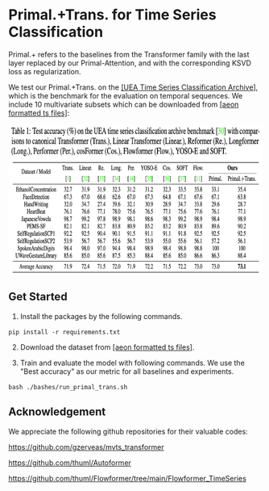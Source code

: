 # Primal.+Trans. for Time Series Classification

Primal.+ refers to the baselines from the Transformer family with the last layer replaced by our Primal-Attention, and with the corresponding KSVD loss as regularization.

We test our Primal.+Trans. on the [[UEA Time Series Classification Archive]](https://www.timeseriesclassification.com/), which is the benchmark for the evaluation on temporal sequences.
We include 10 multivariate subsets which can be downloaded from [[aeon formatted ts files]](https://www.timeseriesclassification.com/ClassificationDownloads/Archives/Multivariate2018_ts.zip):

<p align="center">
<img src="../../pics/ts_results.jpg" height = "300" alt="" align=center />
</p>

## Get Started

1. Install the packages by the following commands.

```shell
pip install -r requirements.txt
```

2. Download the dataset from [[aeon formatted ts files]](https://www.timeseriesclassification.com/ClassificationDownloads/Archives/Multivariate2018_ts.zip).

3. Train and evaluate the model with following commands. We use the "Best accuracy" as our metric for all baselines and experiments.

```shell
bash ./bashes/run_primal_trans.sh
```

## Acknowledgement

We appreciate the following github repositories for their valuable codes:

https://github.com/gzerveas/mvts_transformer

https://github.com/thuml/Autoformer

https://github.com/thuml/Flowformer/tree/main/Flowformer_TimeSeries
